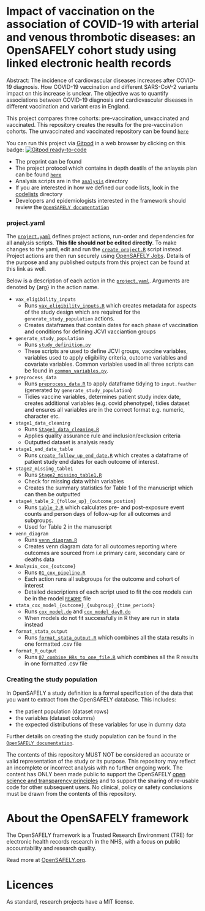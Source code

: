 # Impact of vaccination on the association of COVID-19 with arterial and venous thrombotic diseases: an OpenSAFELY cohort study using linked electronic health records

Abstract: The incidence of cardiovascular diseases increases after COVID-19 diagnosis. How COVID-19 vaccination and different SARS-CoV-2 variants impact on this increase is unclear. The objective was to quantify associations between COVID-19 diagnosis and cardiovascular diseases in different vaccination and variant eras in England.

This project compares three cohorts: pre-vaccination, unvaccinated and vaccinated. This repository creates the results for the pre-vaccination cohorts. The unvaccinated and vaccinated repository can be found [`here`](https://github.com/opensafely/post-covid-vaccinated)

You can run this project via [Gitpod](https://gitpod.io) in a web browser by clicking on this badge: [![Gitpod ready-to-code](https://img.shields.io/badge/Gitpod-ready--to--code-908a85?logo=gitpod)](https://gitpod.io/#https://github.com/opensafely/post-covid-vaccinated)

-   The preprint can be found
-   The project protocol which contains in depth deatils of the anlaysis plan can be found [`here`](./protocol)
-   Analysis scripts are in the [`analysis`](./analysis) directory
-   If you are interested in how we defined our code lists, look in the [codelists](https://github.com/opensafely/post-covid-vaccinated/tree/main/codelists) directory
-   Developers and epidemiologists interested in the framework should review the [`OpenSAFELY documentation`](https://docs.opensafely.org/)

### project.yaml

The [`project.yaml`](./project.yaml) defines project actions, run-order and dependencies for all analysis scripts. **This file should *not* be edited directly**. To make changes to the yaml, edit and run the [`create_project.R`](./analysis/create_project.R) script instead. Project actions are then run securely using [OpenSAFELY Jobs](https://jobs.opensafely.org/repo/https%253A%252F%252Fgithub.com%252Fopensafely%252Fpost-covid-vaccinated). Details of the purpose and any published outputs from this project can be found at this link as well.

Below is a description of each action in the [`project.yaml`](./project.yaml). Arguments are denoted by {arg} in the action name.

-   `vax_eligibility_inputs`
    -   Runs [`vax_eligibility_inputs.R`](./analysis/vax_eligibility_inputs.R) which creates metadata for aspects of the study design which are required for the `generate_study_population` actions.
    -   Creates dataframes that contain dates for each phase of vaccination and conditions for defining JCVI vacciantion groups
-   `generate_study_population`
    -   Runs [`study_definition.py`](./analysis/study_definition.py)
    -   These scripts are used to define JCVI groups, vaccine variables, variables used to apply eligibility criteria, outcome variables and covariate variables. Common variables used in all three scripts can be found in [`common_variables.py`](./analysis/common_variables.py).
-   `preprocess_data`
    -   Runs [`preprocess_data.R`](./analysis/preprocess/preprocess_data.R) to apply dataframe tidying to `input.feather` (generated by `generate_study_population`)
    -   Tidies vaccine variables, determines patient study index date, creates additional variables (e.g. covid phenotype), tidies dataset and ensures all variables are in the correct format e.g. numeric, character etc.
-   `stage1_data_cleaning`
    -   Runs [`Stage1_data_cleaning.R`](./analysis/preprocess/Stage1_data_cleaning.R)
    -   Applies quality assurance rule and inclusion/exclusion criteria
    -   Outputted dataset is analysis ready
-   `stage1_end_date_table`
    -   Runs [`create_follow_up_end_date.R`](./analysis/preprocess/create_follow_up_end_date.R) which creates a dataframe of patient study end dates for each outcome of interest.
-   `stage2_missing_table1`
    -   Runs [`Stage2_missing_table1.R`](./analysis/descriptives/Stage2_missing_table1.R)
    -   Check for missing data within variables
    -   Creates the summary statistics for Table 1 of the manuscript which can then be outputted
-   `stage4_table_2_{follow_up}_{outcome_postion}`
    -   Runs [`table_2.R`](./analysis/descriptives/table_2.R) which calculates pre- and post-exposure event counts and person days of follow-up for all outcomes and subgroups.
    -   Used for Table 2 in the manuscript
-   `venn_diagram`
    -   Runs [`venn_diagram.R`](./anlaysis/descriptives/venn_diagram.R)
    -   Creates venn diagram data for all outcomes reporting where outcomes are sourced from i.e primary care, secondary care or deaths data
-   `Analysis_cox_{outcome}`
    -   Runs [`01_cox_pipeline.R`](./analysis/model/01_cox_pipeline.R)
    -   Each action runs all subgroups for the outcome and cohort of interest
    -   Detailed descriptions of each script used to fit the cox models can be in the model [`README`](./analysis/model/README_model_scripts.md) file
-   `stata_cox_model_{outcome}_{subgroup}_{time_periods}`
    -   Runs [`cox_model.do`](./analysis/cox_model.do) and [`cox_model_day0.do`](./analysis/cox_model_day0.do)
    -   When models do not fit successfully in R they are run in stata instead
-   `format_stata_output`
    -   Runs [`format_stata_output.R`](./analysis/format_stata_output.R) which combines all the stata results in one formatted .csv file
-   `format_R_output`
    -   Runs [`07_combine_HRs_to_one_file.R`](./analysis/model/07_combine_HRs_to_one_file.R) which combines all the R results in one formatted .csv file

### Creating the study population

In OpenSAFELY a study definition is a formal specification of the data that you want to extract from the OpenSAFELY database. This includes:

-   the patient population (dataset rows)
-   the variables (dataset columns)
-   the expected distributions of these variables for use in dummy data

Further details on creating the study population can be found in the [`OpenSAFELY documentation`](https://docs.opensafely.org/study-def/).

The contents of this repository MUST NOT be considered an accurate or valid representation of the study or its purpose. This repository may reflect an incomplete or incorrect analysis with no further ongoing work. The content has ONLY been made public to support the OpenSAFELY [open science and transparency principles](https://www.opensafely.org/about/#contributing-to-best-practice-around-open-science) and to support the sharing of re-usable code for other subsequent users. No clinical, policy or safety conclusions must be drawn from the contents of this repository.

# About the OpenSAFELY framework

The OpenSAFELY framework is a Trusted Research Environment (TRE) for electronic health records research in the NHS, with a focus on public accountability and research quality.

Read more at [OpenSAFELY.org](https://opensafely.org).

# Licences

As standard, research projects have a MIT license.
